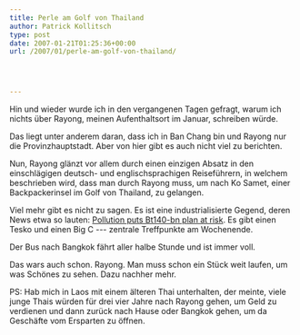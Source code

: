 ```yaml
---
title: Perle am Golf von Thailand
author: Patrick Kollitsch
type: post
date: 2007-01-21T01:25:36+00:00
url: /2007/01/perle-am-golf-von-thailand/




---
```

Hin und wieder wurde ich in den vergangenen Tagen gefragt, warum ich nichts &uuml;ber Rayong, meinen Aufenthaltsort im Januar, schreiben w&uuml;rde. 

Das liegt unter anderem daran, dass ich in Ban Chang bin und Rayong nur die Provinzhauptstadt. Aber von hier gibt es auch nicht viel zu berichten.

Nun, Rayong gl&auml;nzt vor allem durch einen einzigen Absatz in den einschl&auml;gigen deutsch- und englischsprachigen Reisef&uuml;hrern, in welchem beschrieben wird, dass man durch Rayong muss, um nach Ko Samet, einer Backpackerinsel im Golf von Thailand, zu gelangen.

Viel mehr gibt es nicht zu sagen. Es ist eine industrialisierte Gegend, deren News etwa so lauten: [Pollution puts Bt140-bn plan at risk][1]. Es gibt einen Tesko und einen Big C --- zentrale Treffpunkte am Wochenende.

Der Bus nach Bangkok f&auml;hrt aller halbe Stunde und ist immer voll.

Das wars auch schon. Rayong. Man muss schon ein St&uuml;ck weit laufen, um was Sch&ouml;nes zu sehen. Dazu nachher mehr.

PS: Hab mich in Laos mit einem &auml;lteren Thai unterhalten, der meinte, viele junge Thais w&uuml;rden f&uuml;r drei vier Jahre nach Rayong gehen, um Geld zu verdienen und dann zur&uuml;ck nach Hause oder Bangkok gehen, um da Gesch&auml;fte vom Ersparten zu &ouml;ffnen.

 [1]: http://www.nationmultimedia.com/2007/01/21/headlines/headlines_30024689.php